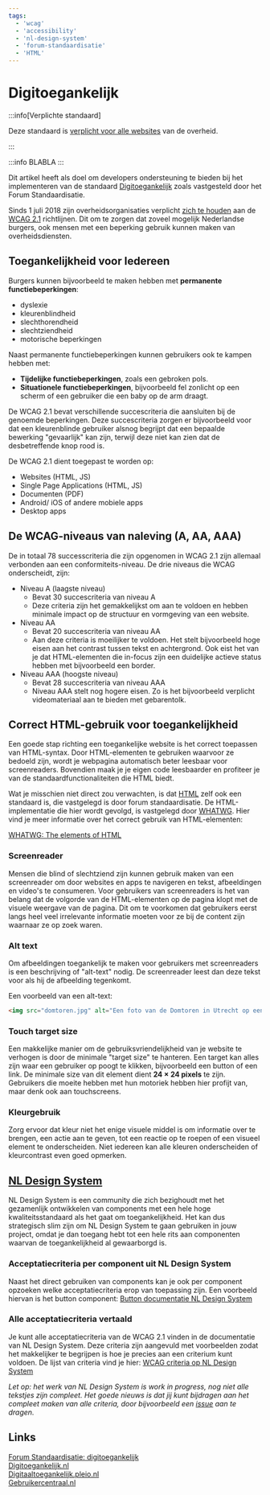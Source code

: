 ```yaml
---
tags:
  - 'wcag'
  - 'accessibility'
  - 'nl-design-system'
  - 'forum-standaardisatie'
  - 'HTML'
---
```

# Digitoegankelijk
:::info[Verplichte standaard]

Deze standaard is [verplicht voor alle websites](https://www.forumstandaardisatie.nl/open-standaarden/digitoegankelijk-en-301-549-met-wcag-21) van de overheid.

:::

:::info 
BLABLA
:::

Dit artikel heeft als doel om developers ondersteuning te bieden bij het implementeren van de standaard [Digitoegankelijk](https://www.forumstandaardisatie.nl/open-standaarden/digitoegankelijk-en-301-549-met-wcag-21) zoals vastgesteld door het Forum Standaardisatie.

Sinds 1 juli 2018 zijn overheidsorganisaties verplicht [zich te houden](https://www.forumstandaardisatie.nl/open-standaarden/digitoegankelijk-en-301-549-met-wcag-21) aan de [WCAG 2.1](https://www.w3.org/TR/WCAG21/) richtlijnen. Dit om te zorgen dat zoveel mogelijk Nederlandse burgers, ook mensen met een beperking gebruik kunnen maken van overheidsdiensten.

## Toegankelijkheid voor Iedereen
Burgers kunnen bijvoorbeeld te maken hebben met **permanente functiebeperkingen**:
- dyslexie
- kleurenblindheid
- slechthorendheid
- slechtziendheid
- motorische beperkingen

Naast permanente functiebeperkingen kunnen gebruikers ook te kampen hebben met:

* **Tijdelijke functiebeperkingen**, zoals een gebroken pols.
* **Situationele functiebeperkingen**, bijvoorbeeld fel zonlicht op een scherm of een gebruiker die een baby op de arm draagt.

De WCAG 2.1 bevat verschillende succescriteria die aansluiten bij de genoemde beperkingen. Deze succescriteria zorgen er bijvoorbeeld voor dat een kleurenblinde gebruiker alsnog begrijpt dat een bepaalde bewerking "gevaarlijk" kan zijn, terwijl deze niet kan zien dat de desbetreffende knop rood is.

De WCAG 2.1 dient toegepast te worden op: 
- Websites (HTML, JS)
- Single Page Applications (HTML, JS)
- Documenten (PDF)
- Android/ iOS of andere mobiele apps
- Desktop apps

## De WCAG-niveaus van naleving (A, AA, AAA)
De in totaal 78 successcriteria die zijn opgenomen in WCAG 2.1 zijn allemaal verbonden aan een conformiteits-niveau. De drie niveaus die WCAG onderscheidt, zijn:
- Niveau A (laagste niveau) 
	- Bevat 30 succescriteria van niveau A 
	- Deze criteria zijn het gemakkelijkst om aan te voldoen en hebben minimale impact op de structuur en vormgeving van een website.
- Niveau AA
	- Bevat 20 succescriteria van niveau AA
	- Aan deze criteria is moeilijker te voldoen. Het stelt bijvoorbeeld hoge eisen aan het contrast tussen tekst en achtergrond. Ook eist het van je dat HTML-elementen die in-focus zijn een duidelijke actieve status hebben met bijvoorbeeld een border. 
- Niveau AAA (hoogste niveau)
	- Bevat 28 succescriteria van niveau AAA
	- Niveau AAA stelt nog hogere eisen. Zo is het bijvoorbeeld verplicht videomateriaal aan te bieden met gebarentolk.

## Correct HTML-gebruik voor toegankelijkheid
Een goede stap richting een toegankelijke website is het correct toepassen van HTML-syntax. Door HTML-elementen te gebruiken waarvoor ze bedoeld zijn, wordt je webpagina automatisch beter leesbaar voor screenreaders. Bovendien maak je je eigen code leesbaarder en profiteer je van de standaardfunctionaliteiten die HTML biedt.

Wat je misschien niet direct zou verwachten, is dat [HTML](https://www.forumstandaardisatie.nl/open-standaarden/html) zelf ook een standaard is, die vastgelegd is door forum standaardisatie. De HTML-implementatie die hier wordt gevolgd, is vastgelegd door [WHATWG](https://whatwg.org/). Hier vind je meer informatie over het correct gebruik van HTML-elementen:

[WHATWG: The elements of HTML](https://html.spec.whatwg.org/multipage/#toc-semantics)
### Screenreader
Mensen die blind of slechtziend zijn kunnen gebruik maken van een screenreader om door websites en apps te navigeren en tekst, afbeeldingen en video's te consumeren. Voor gebruikers van screenreaders is het van belang dat de volgorde van de HTML-elementen op de pagina klopt met de visuele weergave van de pagina. Dit om te voorkomen dat gebruikers eerst langs heel veel irrelevante informatie moeten voor ze bij de content zijn waarnaar ze op zoek waren.

### Alt text
Om afbeeldingen toegankelijk te maken voor gebruikers met screenreaders is een beschrijving of "alt-text" nodig. De screenreader leest dan deze tekst voor als hij de afbeelding tegenkomt.

Een voorbeeld van een alt-text:
```html
<img src="domtoren.jpg" alt="Een foto van de Domtoren in Utrecht op een zonnige middag in de zomer">
```

### Touch target size
Een makkelijke manier om de gebruiksvriendelijkheid van je website te verhogen is door de minimale "target size" te hanteren. Een target kan alles zijn waar een gebruiker op poogt te klikken, bijvoorbeeld een button of een link. De minimale size van dit element dient **24 × 24 pixels** te zijn. Gebruikers die moeite hebben met hun motoriek hebben hier profijt van, maar denk ook aan touchscreens.
### Kleurgebruik
Zorg ervoor dat kleur niet het enige visuele middel is om informatie over te brengen, een actie aan te geven, tot een reactie op te roepen of een visueel element te onderscheiden. Niet iedereen kan alle kleuren onderscheiden of kleurcontrast even goed opmerken.

## [NL Design System](https://community.developer.overheid.nl/docs?topic=591)
NL Design System is een community die zich bezighoudt met het gezamenlijk ontwikkelen van components met een hele hoge kwaliteitsstandaard als het gaat om toegankelijkheid. Het kan dus strategisch slim zijn om NL Design System te gaan gebruiken in jouw project, omdat je dan toegang hebt tot een hele rits aan componenten waarvan de toegankelijkheid al gewaarborgd is.
### Acceptatiecriteria per component uit NL Design System
Naast het direct gebruiken van components kan je ook per component opzoeken welke acceptatiecriteria erop van toepassing zijn. Een voorbeeld hiervan is het button component:
[Button documentatie NL Design System](https://nldesignsystem.nl/button)
### Alle acceptatiecriteria vertaald
Je kunt alle acceptatiecriteria van de WCAG 2.1 vinden in de documentatie van NL Design System. Deze criteria zijn aangevuld met voorbeelden zodat het makkelijker te begrijpen is hoe je precies aan een criterium kunt voldoen. De lijst van criteria vind je hier:
[WCAG criteria op NL Design System](https://nldesignsystem.nl/wcag/)

*Let op: het werk van NL Design System is work in progress, nog niet alle tekstjes zijn compleet. Het goede nieuws is dat jij kunt bijdragen aan het compleet maken van alle criteria, door bijvoorbeeld een [issue](https://github.com/nl-design-system/documentatie/issues) aan te dragen.*

## Links
[Forum Standaardisatie: digitoegankelijk](https://www.forumstandaardisatie.nl/open-standaarden/digitoegankelijk-en-301-549-met-wcag-21)<br/>
[Digitoegankelijk.nl](https://www.digitoegankelijk.nl/)<br/>
[Digitaaltoegankelijk.pleio.nl](https://digitaaltoegankelijk.pleio.nl/)<br/>
[Gebruikercentraal.nl](https://www.gebruikercentraal.nl/)<br/>